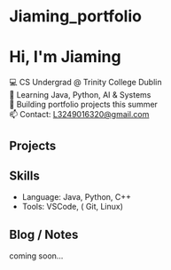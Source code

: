 # Jiaming_portfolio

# Hi, I'm Jiaming
💻 CS Undergrad @ Trinity College Dublin  
🌱 Learning Java, Python, AI & Systems  
🔧 Building portfolio projects this summer  
📫 Contact: L3249016320@gmail.com

## Projects


## Skills
- Language: Java, Python, C++
- Tools: VSCode, ( Git, Linux)

## Blog / Notes
 coming soon...

